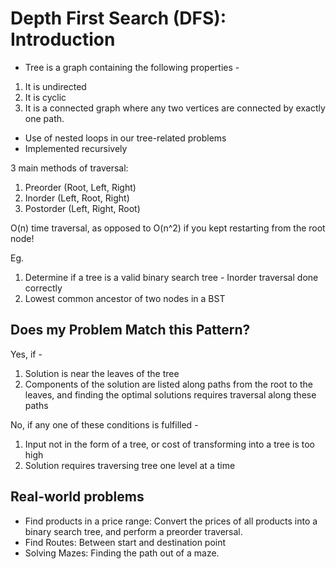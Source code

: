 # Depth First Search (DFS): Introduction

- Tree is a graph containing the following properties -
1. It is undirected
2. It is cyclic
3. It is a connected graph where any two vertices are connected by exactly one path. 

- Use of nested loops in our tree-related problems
- Implemented recursively

3 main methods of traversal:
1. Preorder (Root, Left, Right)
2. Inorder (Left, Root, Right)
3. Postorder (Left, Right, Root)

O(n) time traversal, as opposed to O(n^2) if you kept restarting from the root node!

Eg. 
1. Determine if a tree is a valid binary search tree - Inorder traversal done correctly
2. Lowest common ancestor of two nodes in a BST

## Does my Problem Match this Pattern?

Yes, if -

1. Solution is near the leaves of the tree
2. Components of the solution are listed along paths from the root to the leaves, and finding the optimal solutions requires traversal along these paths

No, if any one of these conditions is fulfilled -

1. Input not in the form of a tree, or cost of transforming into a tree is too high
2. Solution requires traversing tree one level at a time

## Real-world problems

- Find products in a price range: Convert the prices of all products into a binary search tree, and perform a preorder traversal.
- Find Routes: Between start and destination point
- Solving Mazes: Finding the path out of a maze.
